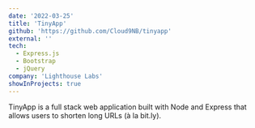 ```yaml
---
date: '2022-03-25'
title: 'TinyApp'
github: 'https://github.com/Cloud9NB/tinyapp'
external: ''
tech:
  - Express.js
  - Bootstrap
  - jQuery
company: 'Lighthouse Labs'
showInProjects: true
---
```


TinyApp is a full stack web application built with Node and Express that allows users to shorten long URLs (à la bit.ly).
